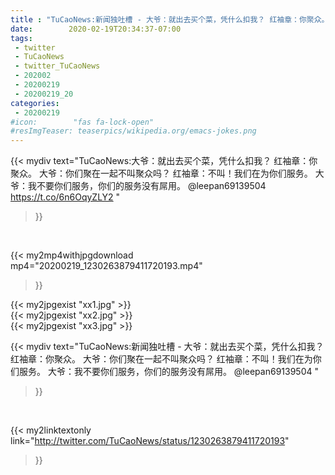```yaml
---
title : "TuCaoNews:新闻独吐槽 - 大爷：就出去买个菜，凭什么扣我？ 红袖章：你聚众。 大爷：你们聚在一起不叫聚众吗？ 红袖章：不叫！我们在为你们服务。 大爷：我不要你们服务，你们的服务没有屌用。 @leepan69139504 "
date:        2020-02-19T20:34:37-07:00
tags:
 - twitter
 - TuCaoNews
 - twitter_TuCaoNews
 - 202002
 - 20200219
 - 20200219_20
categories:
 - 20200219
#icon:        "fas fa-lock-open"
#resImgTeaser: teaserpics/wikipedia.org/emacs-jokes.png
---
```


{{< mydiv text="TuCaoNews:大爷：就出去买个菜，凭什么扣我？ 红袖章：你聚众。 大爷：你们聚在一起不叫聚众吗？ 红袖章：不叫！我们在为你们服务。 大爷：我不要你们服务，你们的服务没有屌用。 @leepan69139504  https://t.co/6n6OqyZLY2 "
>}}
<br>


{{< my2mp4withjpgdownload mp4="20200219_1230263879411720193.mp4"
>}}

{{< my2jpgexist "xx1.jpg" >}}<br>
{{< my2jpgexist "xx2.jpg" >}}<br>
{{< my2jpgexist "xx3.jpg" >}}<br>



{{< mydiv text="TuCaoNews:新闻独吐槽 - 大爷：就出去买个菜，凭什么扣我？ 红袖章：你聚众。 大爷：你们聚在一起不叫聚众吗？ 红袖章：不叫！我们在为你们服务。 大爷：我不要你们服务，你们的服务没有屌用。 @leepan69139504 "
>}}
<br>

{{< my2linktextonly link="http://twitter.com/TuCaoNews/status/1230263879411720193"
>}}


<br>

